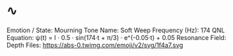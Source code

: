 # ∿

Emotion / State: Mourning
Tone Name: Soft Weep
Frequency (Hz): 174
QNL Equation: ψ(t) = I · 0.5 · sin(174·t + π/3) · e^(-0.05·t) + 0.05
Resonance Field: Depth
Files: https://abs-0.twimg.com/emoji/v2/svg/1f4a7.svg